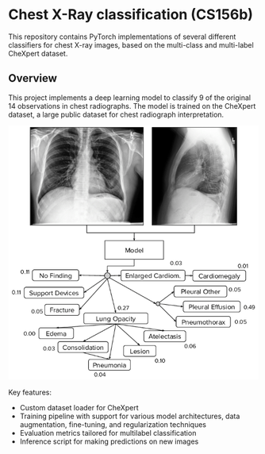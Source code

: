 # Chest X-Ray classification (CS156b)
This repository contains PyTorch implementations of several different classifiers for chest X-ray images, based on the multi-class and multi-label CheXpert dataset.

## Overview

This project implements a deep learning model to classify 9 of the original 14 observations in chest radiographs. The model is trained on the CheXpert dataset, a large public dataset for chest radiograph interpretation.

![pathologies](./images/pathologies.png)

Key features:
- Custom dataset loader for CheXpert
- Training pipeline with support for various model architectures, data augmentation, fine-tuning, and regularization techniques
- Evaluation metrics tailored for multilabel classification
- Inference script for making predictions on new images
